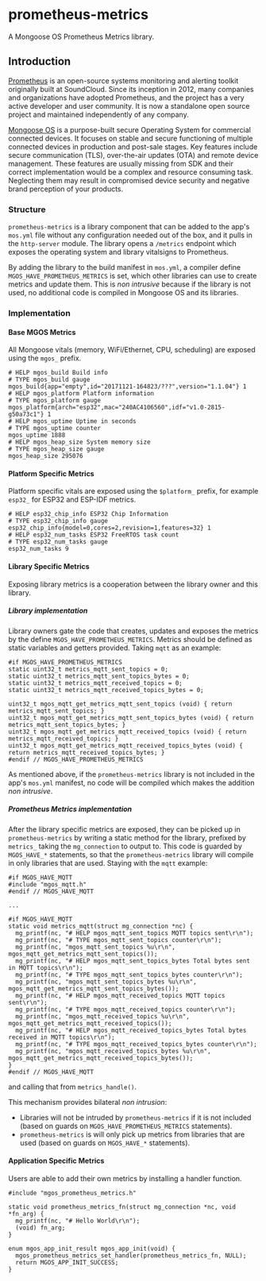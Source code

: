 # prometheus-metrics

A Mongoose OS Prometheus Metrics library.

## Introduction

[Prometheus](https://prometheus.io) is an open-source systems monitoring and
alerting toolkit originally built at SoundCloud. Since its inception in 2012,
many companies and organizations have adopted Prometheus, and the project has
a very active developer and user community. It is now a standalone open source
project and maintained independently of any company.

[Mongoose OS](https://mongoose-os.com) is a purpose-built secure Operating
System for commercial connected devices. It focuses on stable and secure
functioning of multiple connected devices in production and post-sale stages.
Key features include secure communication (TLS), over-the-air updates (OTA)
and remote device management. These features are usually missing from SDK and
their correct implementation would be a complex and resource consuming task.
Neglecting them may result in compromised device security and negative brand
perception of your products.

### Structure

`prometheus-metrics` is a library component that can be added to the app's
`mos.yml` file without any configuration needed out of the box, and it pulls
in the `http-server` module. The library opens a `/metrics` endpoint which
exposes the operating system and library vitalsigns to Prometheus. 

By adding the library to the build manifest in `mos.yml`, a compiler define
`MGOS_HAVE_PROMETHEUS_METRICS` is set, which other libraries can use to
create metrics and update them. This is _non intrusive_ because if the
library is not used, no additional code is compiled in Mongoose OS and its
libraries.

### Implementation

#### Base MGOS Metrics

All Mongoose vitals (memory, WiFi/Ethernet, CPU, scheduling) are exposed
using the `mgos_` prefix.

```
# HELP mgos_build Build info
# TYPE mgos_build gauge
mgos_build{app="empty",id="20171121-164823/???",version="1.1.04"} 1
# HELP mgos_platform Platform information
# TYPE mgos_platform gauge
mgos_platform{arch="esp32",mac="240AC4106560",idf="v1.0-2815-g50a73c1"} 1
# HELP mgos_uptime Uptime in seconds
# TYPE mgos_uptime counter
mgos_uptime 1888
# HELP mgos_heap_size System memory size
# TYPE mgos_heap_size gauge
mgos_heap_size 295076
```

#### Platform Specific Metrics

Platform specific vitals are exposed using the `$platform_` prefix, for
example `esp32_` for ESP32 and ESP-IDF metrics.

```
# HELP esp32_chip_info ESP32 Chip Information
# TYPE esp32_chip_info gauge
esp32_chip_info{model=0,cores=2,revision=1,features=32} 1
# HELP esp32_num_tasks ESP32 FreeRTOS task count
# TYPE esp32_num_tasks gauge
esp32_num_tasks 9
```

#### Library Specific Metrics

Exposing library metrics is a cooperation between the library owner and
this library. 

##### Library implementation

Library owners gate the code that creates, updates and exposes the metrics
by the define `MGOS_HAVE_PROMETHEUS_METRICS`. Metrics should be defined as
static variables and getters provided. Taking `mqtt` as an example:

```
#if MGOS_HAVE_PROMETHEUS_METRICS
static uint32_t metrics_mqtt_sent_topics = 0;
static uint32_t metrics_mqtt_sent_topics_bytes = 0;
static uint32_t metrics_mqtt_received_topics = 0;
static uint32_t metrics_mqtt_received_topics_bytes = 0;

uint32_t mgos_mqtt_get_metrics_mqtt_sent_topics (void) { return metrics_mqtt_sent_topics; }
uint32_t mgos_mqtt_get_metrics_mqtt_sent_topics_bytes (void) { return metrics_mqtt_sent_topics_bytes; }
uint32_t mgos_mqtt_get_metrics_mqtt_received_topics (void) { return metrics_mqtt_received_topics; }
uint32_t mgos_mqtt_get_metrics_mqtt_received_topics_bytes (void) { return metrics_mqtt_received_topics_bytes; }
#endif // MGOS_HAVE_PROMETHEUS_METRICS
```

As mentioned above, if the `prometheus-metrics` library is not included in
the app's `mos.yml` manifest, no code will be compiled which makes the addition
_non intrusive_.

##### Prometheus Metrics implementation

After the library specific metrics are exposed, they can be picked up in
`prometheus-metrics` by writing a static method for the library, prefixed
by `metrics_` taking the `mg_connection` to output to. This code is guarded
by `MGOS_HAVE_*` statements, so that the `prometheus-metrics` library
will compile in only libraries that are used. Staying with the `mqtt`
example:

```
#if MGOS_HAVE_MQTT
#include "mgos_mqtt.h"
#endif // MGOS_HAVE_MQTT

...

#if MGOS_HAVE_MQTT
static void metrics_mqtt(struct mg_connection *nc) {
  mg_printf(nc, "# HELP mgos_mqtt_sent_topics MQTT topics sent\r\n");
  mg_printf(nc, "# TYPE mgos_mqtt_sent_topics counter\r\n");
  mg_printf(nc, "mgos_mqtt_sent_topics %u\r\n", mgos_mqtt_get_metrics_mqtt_sent_topics());
  mg_printf(nc, "# HELP mgos_mqtt_sent_topics_bytes Total bytes sent in MQTT topics\r\n");
  mg_printf(nc, "# TYPE mgos_mqtt_sent_topics_bytes counter\r\n");
  mg_printf(nc, "mgos_mqtt_sent_topics_bytes %u\r\n", mgos_mqtt_get_metrics_mqtt_sent_topics_bytes());
  mg_printf(nc, "# HELP mgos_mqtt_received_topics MQTT topics sent\r\n");
  mg_printf(nc, "# TYPE mgos_mqtt_received_topics counter\r\n");
  mg_printf(nc, "mgos_mqtt_received_topics %u\r\n", mgos_mqtt_get_metrics_mqtt_received_topics());
  mg_printf(nc, "# HELP mgos_mqtt_received_topics_bytes Total bytes received in MQTT topics\r\n");
  mg_printf(nc, "# TYPE mgos_mqtt_received_topics_bytes counter\r\n");
  mg_printf(nc, "mgos_mqtt_received_topics_bytes %u\r\n", mgos_mqtt_get_metrics_mqtt_received_topics_bytes());
}
#endif // MGOS_HAVE_MQTT
```

and calling that from `metrics_handle()`.

This mechanism provides bilateral _non intrusion_:
*   Libraries will not be intruded by `prometheus-metrics` if it is not
    included (based on guards on `MGOS_HAVE_PROMETHEUS_METRICS` statements).
*   `prometheus-metrics` is will only pick up metrics from libraries that
    are used (based on guards on `MGOS_HAVE_*` statements).


#### Application Specific Metrics

Users are able to add their own metrics by installing a handler function.

```
#include "mgos_prometheus_metrics.h"

static void prometheus_metrics_fn(struct mg_connection *nc, void *fn_arg) {
  mg_printf(nc, "# Hello World\r\n");
  (void) fn_arg;
}

enum mgos_app_init_result mgos_app_init(void) {
  mgos_prometheus_metrics_set_handler(prometheus_metrics_fn, NULL);
  return MGOS_APP_INIT_SUCCESS;
}
```
